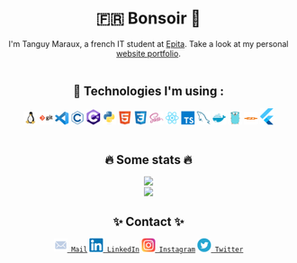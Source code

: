 <div align="center">
    <h1> 🇫🇷 Bonsoir 👋 </h1>
    I'm Tanguy Maraux, a french IT student at <a href="https://github.com/epita">Epita</a>.
    Take a look at my personal <a href="https://tanguymaraux.com/">website portfolio</a>.
    <br/>
    <br/>
</div>

<div align="center">
    <h2>🔧 Technologies I'm using :</h2>
    <code><img width="24" src="./src/linux.svg" /></code>
    <code><img width="24" src="./src/git.svg" /></code>
    <code><img width="24" src="./src/vscode.svg" /></code>
    <code><img width="24" src="./src/c.svg" /></code>
    <code><img width="24" src="./src/csharp.svg" /></code>
    <code><img width="24" src="./src/python.svg" /></code>
    <code><img width="24" src="./src/html.svg" /></code>
    <code><img width="24" src="./src/css.svg" /></code>
    <code><img width="24" src="./src/sass.svg" /></code>
    <code><img width="24" src="./src/react.svg" /></code>
    <code><img width="24" src="./src/typescript.svg" /></code>
    <code><img width="24" src="./src/mysql.svg" /></code>
    <code><img width="24" src="./src/docker.svg" /></code>
    <code><img width="24" src="./src/go.svg" /></code>
    <code><img width="24" height="22" src="./src/bitcoin.svg" /></code>
    <code><img width="24" src="./src/flutter.svg" /></code>
    <br/>
    <br/>
</div>

<div align="center">
    <h2>🔥 Some stats 🔥</h2>
    <img src="https://github-readme-stats.vercel.app/api?username=tanguymaraux&count_private=true&show_icons=true&theme=dracula"/>
    <br/>
    <img src="https://github-readme-stats.vercel.app/api/top-langs/?username=tanguymaraux&layout=compact&langs_count=10"/>
</div>

<div align="center">
<h2>✨ Contact ✨</h2>
    <code><a href="mailto:tanguy.maraux@gmail.com" title="Email"><img width="24" src="./src/mail.svg"> Mail</a></code>
    <code><a href="https://www.linkedin.com/in/tanguy-maraux/" title="LinkedIn Profile" target="_blank" rel="noopener noreferrer"><img width="24" src="./src/linkedin.svg"> LinkedIn</a></code>
    <code><a href="https://www.instagram.com/guytanlalegende/" title="Instagram Profile" target="_blank" rel="noopener noreferrer"><img width="24" src="./src/instagram.svg"> Instagram</a></code>
    <code><a href="https://twitter.com/Guytanlalegende" title="Twitter Profile" target="_blank" rel="noopener noreferrer"><img width="24" src="./src/twitter.svg"> Twitter</a></code>
</div>
